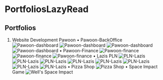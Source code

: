 # PortfoliosLazyRead
Portfolios
--------------------
1. Website Development
Pawoon
    • Pawoon-BackOffice
        ![Pawoon-dashboard](https://github.com/wellisrite/PortfoliosLazyRead/blob/master/blob/pd1.png) 
        ![Pawoon-dashboard](https://github.com/wellisrite/PortfoliosLazyRead/blob/master/blob/pd2.png)
        ![Pawoon-dashboard](https://github.com/wellisrite/PortfoliosLazyRead/blob/master/blob/pd3.png)
        ![Pawoon-dashboard](https://github.com/wellisrite/PortfoliosLazyRead/blob/master/blob/pd4.png)
    • Pawoon-Finance
        ![Pawoon-finance](https://github.com/wellisrite/PortfoliosLazyRead/blob/master/blob/pf1.png)
        ![Pawoon-finance](https://github.com/wellisrite/PortfoliosLazyRead/blob/master/blob/pf2.png)
        ![Pawoon-finance](https://github.com/wellisrite/PortfoliosLazyRead/blob/master/blob/pf3.png)
    • Lazis PLN
        ![PLN-Lazis](https://github.com/wellisrite/PortfoliosLazyRead/blob/master/blob/lazis0.png)
        ![PLN-Lazis](https://github.com/wellisrite/PortfoliosLazyRead/blob/master/blob/Lazis-1.png)
        ![PLN-Lazis](https://github.com/wellisrite/PortfoliosLazyRead/blob/master/blob/Lazis-2.png)
        ![PLN-Lazis](https://github.com/wellisrite/PortfoliosLazyRead/blob/master/blob/Lazis-3.png)
        ![PLN-Lazis](https://github.com/wellisrite/PortfoliosLazyRead/blob/master/blob/Lazis-4.png)
        ![PLN-Lazis](https://github.com/wellisrite/PortfoliosLazyRead/blob/master/blob/Lazis-5.png)
        ![PLN-Lazis](https://github.com/wellisrite/PortfoliosLazyRead/blob/master/blob/Lazis-6.png)
        ![PLN-Lazis](https://github.com/wellisrite/PortfoliosLazyRead/blob/master/blob/Lazis-7.png)
    • Pizza Shop
        ![Pizza Shop](https://github.com/wellisrite/PortfoliosLazyRead/blob/master/blob/ps.png)
    • Space Impact Game
        ![Well's Space Impact](https://github.com/wellisrite/PortfoliosLazyRead/blob/master/blob/wsi.png)
